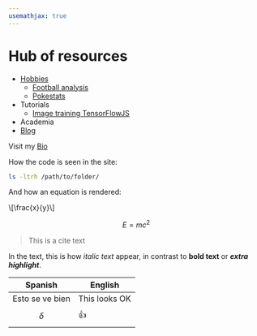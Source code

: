 ```yaml
---
usemathjax: true
---
```

# Hub of resources

- [Hobbies](./#)
  - [Football analysis](https://rgalindor.github.io/football-international/)
  - [Pokestats](https://rgalindor.github.io/pokestats/)
- Tutorials
  - [Image training TensorFlowJS](https://rgalindor.github.io/transferencia-de-conocimiento)
- Academia
- [Blog](./posts/)

Visit my [Bio](https://rgalindor.github.io)

How the code is seen in the site:

```bash
ls -ltrh /path/to/folder/
```

And how an equation is rendered:

\\[\frac{x}{y}\\]


$$E=mc^{2}$$

> This is a cite text

In the text, this is how _italic text_ appear, in contrast to **bold text** or  **_extra highlight_**.

| Spanish | English |
|--|--|
| Esto se ve bien | This looks OK |
| $$\delta$$ | :+1: |
